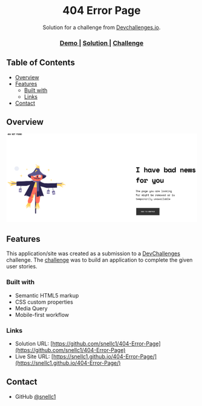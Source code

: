 

<h1 align="center">404 Error Page</h1>

<div align="center">
   Solution for a challenge from  <a href="http://devchallenges.io" target="_blank">Devchallenges.io</a>.
</div>

<div align="center">
  <h3>
    <a href="https://github.com/snellc1/404-Error-Page" target="_blank">
      Demo
    </a>
    <span> | </span>
    <a href="https://snellc1.github.io/404-Error-Page/" target="_blank">
      Solution
    </a>
    <span> | </span>
    <a href="https://devchallenges.io/challenges/wBunSb7FPrIepJZAg0sY" target="_blank">
      Challenge
    </a>
  </h3>
</div>

<!-- TABLE OF CONTENTS -->

## Table of Contents

- [Overview](#overview)
- [Features](#features)
  - [Built with](#built-with)
  - [Links](#links)
- [Contact](#contact)


<!-- OVERVIEW -->

## Overview

![screenshot](./images/screenshot.png)

## Features

<!-- List the features of your application or follow the template. Don't share the figma file here :) -->

This application/site was created as a submission to a [DevChallenges](https://devchallenges.io/challenges) challenge. The [challenge](https://devchallenges.io/challenges/wBunSb7FPrIepJZAg0sY) was to build an application to complete the given user stories.

### Built with

- Semantic HTML5 markup
- CSS custom properties
- Media Query
- Mobile-first workflow

### Links

- Solution URL: [https://github.com/snellc1/404-Error-Page](https://github.com/snellc1/404-Error-Page)
- Live Site URL: [https://snellc1.github.io/404-Error-Page/](https://snellc1.github.io/404-Error-Page/)

## Contact

- GitHub [@snellc1](https://github.com/snellc1)
